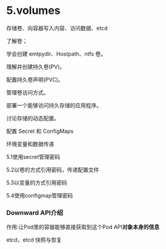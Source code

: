 # 5.volumes

存储卷、向容器写入内容、访问数据、etcd





了解卷；

学会创建 emtpydir、Hostpath、ntfs 卷。

理解并创建持久卷(PV)。

配置持久卷声明(PVC)。

管理卷访问方式。

部署一个能够访问持久存储的应用程序。

讨论存储的动态配置。

配置 Secret 和 ConfigMaps

环境变量和数据传递

5.1使用secret管理密码

5.2以卷的方式引用密码，传递配置文件

5.3以变量的方式引用密码

5.4使用configmap管理密码

### Downward API介绍

 作用:让Pod里的容器能够直接获取到这个Pod API**对象本身的信息**

etcd，etcd 快照与恢复

